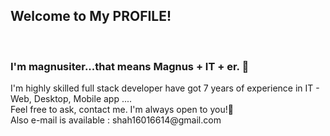 <h2>Welcome to My PROFILE!</h2><br>
<h3>I'm magnusiter...that means Magnus + IT + er. 👀</h3>
I'm highly skilled full stack developer have got 7 years of experience in IT - Web, Desktop, Mobile app ....<br>
Feel free to ask, contact me. I'm always open to you!👋<br>
Also e-mail is available : shah16016614@gmail.com<br>
